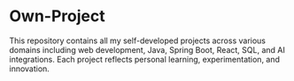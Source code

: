 # Own-Project
This repository contains all my self-developed projects across various domains including web development, Java, Spring Boot, React, SQL, and AI integrations. Each project reflects personal learning, experimentation, and innovation.
